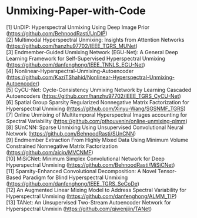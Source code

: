 # Unmixing-Paper-with-Code

[1] UnDIP: Hyperspectral Unmixing Using Deep Image Prior (https://github.com/BehnoodRasti/UnDIP)  
[2] Multimodal Hyperspectral Unmixing: Insights from Attention Networks (https://github.com/hanzhu97702/IEEE_TGRS_MUNet)  
[3] Endmember-Guided Unmixing Network (EGU-Net): A General Deep Learning Framework for Self-Supervised Hyperspectral Unmixing (https://github.com/danfenghong/IEEE_TNNLS_EGU-Net)  
[4] Nonlinear-Hyperspectral-Unmixing-Autoencoder (https://github.com/KaziTShahid/Nonlinear-Hyperspectral-Unmixing-Autoencoder)  
[5] CyCU-Net: Cycle-Consistency Unmixing Network by Learning Cascaded Autoencoders (https://github.com/hanzhu97702/IEEE_TGRS_CyCU-Net)  
[6] Spatial Group Sparsity Regularized Nonnegative Matrix Factorization for Hyperspectral Unmixing (https://github.com/Xinyu-Wang/SGSNMF_TGRS)  
[7] Online Unmixing of Multitemporal Hyperspectral Images accounting for Spectral Variability (https://github.com/pthouvenin/online-unmixing-plmm)  
[8] SUnCNN: Sparse Unmixing Using Unsupervised Convolutional Neural Network (https://github.com/BehnoodRasti/SUnCNN)  
[9] Endmember Extraction From Highly Mixed Data Using Minimum Volume Constrained Nonnegative Matrix Factorization (https://github.com/aicip/MVCNMF)    
[10] MiSiCNet: Minimum Simplex Convolutional Network for Deep Hyperspectral Unmixing (https://github.com/BehnoodRasti/MiSiCNet)  
[11] Sparsity-Enhanced Convolutional Decomposition: A Novel Tensor-Based Paradigm for Blind Hyperspectral Unmixing (https://github.com/danfenghong/IEEE_TGRS_SeCoDe)  
[12] An Augmented Linear Mixing Model to Address Spectral Variability for Hyperspectral Unmixing (https://github.com/danfenghong/ALMM_TIP)  
[13] TANet: An Unsupervised Two-Stream Autoencoder Network for Hyperspectral Unmixin (https://github.com/qiwenjjin/TANet)

